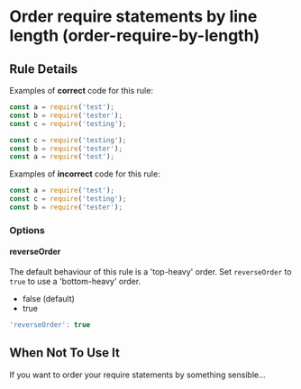 # Order require statements by line length (order-require-by-length)

## Rule Details

Examples of **correct** code for this rule:

```js
const a = require('test');
const b = require('tester');
const c = require('testing');
```

```js
const c = require('testing');
const b = require('tester');
const a = require('test');
```

Examples of **incorrect** code for this rule:

```js
const a = require('test');
const c = require('testing');
const b = require('tester');
```

### Options

#### reverseOrder

The default behaviour of this rule is a 'top-heavy' order. Set `reverseOrder` to `true` to use a 'bottom-heavy' order.

- false (default)
- true

```js
'reverseOrder': true
```

## When Not To Use It

If you want to order your require statements by something sensible...
